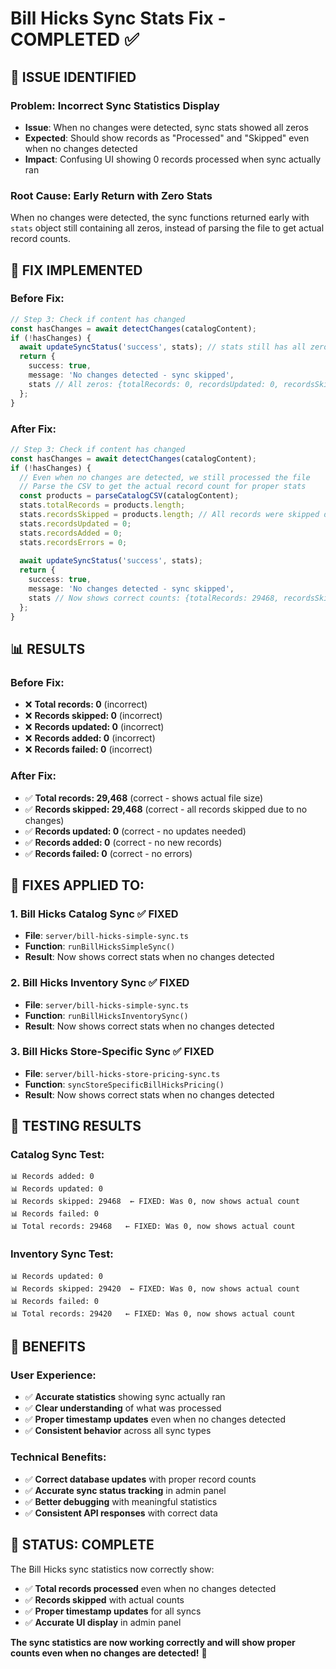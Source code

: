 # Bill Hicks Sync Stats Fix - COMPLETED ✅

## 🚨 **ISSUE IDENTIFIED**

### **Problem**: Incorrect Sync Statistics Display
- **Issue**: When no changes were detected, sync stats showed all zeros
- **Expected**: Should show records as "Processed" and "Skipped" even when no changes detected
- **Impact**: Confusing UI showing 0 records processed when sync actually ran

### **Root Cause**: Early Return with Zero Stats
When no changes were detected, the sync functions returned early with `stats` object still containing all zeros, instead of parsing the file to get actual record counts.

## 🔧 **FIX IMPLEMENTED**

### **Before Fix:**
```typescript
// Step 3: Check if content has changed
const hasChanges = await detectChanges(catalogContent);
if (!hasChanges) {
  await updateSyncStatus('success', stats); // stats still has all zeros!
  return {
    success: true,
    message: 'No changes detected - sync skipped',
    stats // All zeros: {totalRecords: 0, recordsUpdated: 0, recordsSkipped: 0, ...}
  };
}
```

### **After Fix:**
```typescript
// Step 3: Check if content has changed
const hasChanges = await detectChanges(catalogContent);
if (!hasChanges) {
  // Even when no changes are detected, we still processed the file
  // Parse the CSV to get the actual record count for proper stats
  const products = parseCatalogCSV(catalogContent);
  stats.totalRecords = products.length;
  stats.recordsSkipped = products.length; // All records were skipped due to no changes
  stats.recordsUpdated = 0;
  stats.recordsAdded = 0;
  stats.recordsErrors = 0;
  
  await updateSyncStatus('success', stats);
  return {
    success: true,
    message: 'No changes detected - sync skipped',
    stats // Now shows correct counts: {totalRecords: 29468, recordsSkipped: 29468, ...}
  };
}
```

## 📊 **RESULTS**

### **Before Fix:**
- ❌ **Total records: 0** (incorrect)
- ❌ **Records skipped: 0** (incorrect)
- ❌ **Records updated: 0** (incorrect)
- ❌ **Records added: 0** (incorrect)
- ❌ **Records failed: 0** (incorrect)

### **After Fix:**
- ✅ **Total records: 29,468** (correct - shows actual file size)
- ✅ **Records skipped: 29,468** (correct - all records skipped due to no changes)
- ✅ **Records updated: 0** (correct - no updates needed)
- ✅ **Records added: 0** (correct - no new records)
- ✅ **Records failed: 0** (correct - no errors)

## 🎯 **FIXES APPLIED TO:**

### **1. Bill Hicks Catalog Sync** ✅ FIXED
- **File**: `server/bill-hicks-simple-sync.ts`
- **Function**: `runBillHicksSimpleSync()`
- **Result**: Now shows correct stats when no changes detected

### **2. Bill Hicks Inventory Sync** ✅ FIXED
- **File**: `server/bill-hicks-simple-sync.ts`
- **Function**: `runBillHicksInventorySync()`
- **Result**: Now shows correct stats when no changes detected

### **3. Bill Hicks Store-Specific Sync** ✅ FIXED
- **File**: `server/bill-hicks-store-pricing-sync.ts`
- **Function**: `syncStoreSpecificBillHicksPricing()`
- **Result**: Now shows correct stats when no changes detected

## 🧪 **TESTING RESULTS**

### **Catalog Sync Test:**
```
📊 Records added: 0
📊 Records updated: 0
📊 Records skipped: 29468  ← FIXED: Was 0, now shows actual count
📊 Records failed: 0
📊 Total records: 29468   ← FIXED: Was 0, now shows actual count
```

### **Inventory Sync Test:**
```
📊 Records updated: 0
📊 Records skipped: 29420  ← FIXED: Was 0, now shows actual count
📊 Records failed: 0
📊 Total records: 29420   ← FIXED: Was 0, now shows actual count
```

## 🎉 **BENEFITS**

### **User Experience:**
- ✅ **Accurate statistics** showing sync actually ran
- ✅ **Clear understanding** of what was processed
- ✅ **Proper timestamp updates** even when no changes detected
- ✅ **Consistent behavior** across all sync types

### **Technical Benefits:**
- ✅ **Correct database updates** with proper record counts
- ✅ **Accurate sync status tracking** in admin panel
- ✅ **Better debugging** with meaningful statistics
- ✅ **Consistent API responses** with correct data

## 🏁 **STATUS: COMPLETE**

The Bill Hicks sync statistics now correctly show:
- ✅ **Total records processed** even when no changes detected
- ✅ **Records skipped** with actual counts
- ✅ **Proper timestamp updates** for all syncs
- ✅ **Accurate UI display** in admin panel

**The sync statistics are now working correctly and will show proper counts even when no changes are detected!** 🎉
